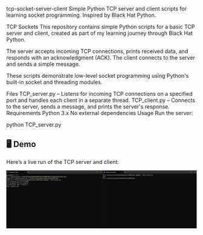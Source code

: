 tcp-socket-server-client
Simple Python TCP server and client scripts for learning socket programming. Inspired by Black Hat Python.

TCP Sockets
This repository contains simple Python scripts for a basic TCP server and client, created as part of my learning journey through Black Hat Python.

The server accepts incoming TCP connections, prints received data, and responds with an acknowledgment (ACK). The client connects to the server and sends a simple message.

These scripts demonstrate low-level socket programming using Python's built-in socket and threading modules.

Files
TCP_server.py – Listens for incoming TCP connections on a specified port and handles each client in a separate thread.
TCP_client.py – Connects to the server, sends a message, and prints the server's response.
Requirements
Python 3.x
No external dependencies
Usage
Run the server:

python TCP_server.py

## 🖥️ Demo

Here’s a live run of the TCP server and client:

![Demo](demo.png)
